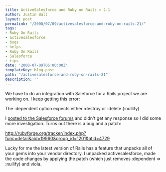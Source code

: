 ```yaml
---
title: ActiveSalesforce and Ruby on Rails > 2.1
author: Justin Ball
layout: post
permalink: "/2008/07/09/activesalesforce-and-ruby-on-rails-21/"
tags:
- Ruby On Rails
- activesalesforce
- bugs
- helps
- Ruby On Rails
- Salesforce
- tips
date: '2008-07-09T06:00:00Z'
templateKey: blog-post
path: "/activesalesforce-and-ruby-on-rails-21"
description: ''
---
```


We have to do an integration with Saleforce for a Rails project we are working on. I keep getting this error:

The :dependent option expects either :destroy or :delete (:nullify)

I [posted to the Salesforce forums][1] and didn't get any response so I did some more investigation. Turns out there is a bug and a patch:

 [1]: http://forums.sforce.com/sforce/board/message?board.id=PerlDevelopment&message.id=3279

http://rubyforge.org/tracker/index.php?func=detail&aid=19960&group_id=1201&atid=4729

Lucky for me the latest version of Rails has a feature that unpacks all of your gems into your vendor directory. I unpacked activesalesforce, made the code changes by applying the patch (which just removes :dependent => :nullify) and viola.
